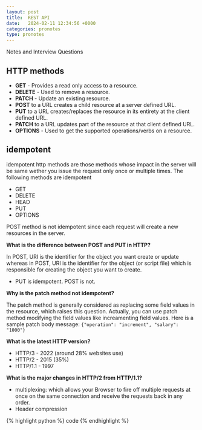 ```yaml
---
layout: post
title:  REST API
date:   2024-02-11 12:34:56 +0000
categories: pronotes
type: pronotes
---
```


<p class="pro-notes-subtitle">Notes and Interview Questions</p>

## HTTP methods
- **GET** - Provides a read only access to a resource.
- **DELETE** - Used to remove a resource.
- **PATCH** -  Update an existing resource.
- **POST** to a URL creates a child resource at a server defined URL.
- **PUT** to a URL creates/replaces the resource in its entirety at the client defined URL.
- **PATCH** to a URL updates part of the resource at that client defined URL.
- **OPTIONS** - Used to get the supported operations/verbs on a resource.

## idempotent
idempotent http methods are those methods whose impact in the server will be same wether you issue the request only once or multiple times. The following methods are idempotent
- GET
- DELETE
- HEAD
- PUT
- OPTIONS

POST method is not idempotent since each request will create a new resources in the server. 



**What is the difference between POST and PUT in HTTP?**

In POST, URI is the identifier for the object you want create or update whereas in POST, URI is the identifier for the object (or script file) which is responsible for creating the object you want to create.

- PUT is idempotent. POST is not.

**Why is the patch method not idempotent?**
 
  The patch method is generally considered as replacing some field values in the resource, which raises this question. Actually, you can use patch method modifying the field values like increamenting field values. Here is a sample patch body message: `{"operation": "increment", "salary": "1000"}`

**What is the latest HTTP version?**
- HTTP/3 - 2022 (around 28% websites use)
- HTTP/2 - 2015 (35%)
- HTTP/1.1 - 1997

**What is the major changes in HTTP/2 from HTTP/1.1?**

- multiplexing: which allows your Browser to fire off multiple requests at once on the same connection and receive the requests back in any order.
- Header compression

{% highlight python %}
code
{% endhighlight %}